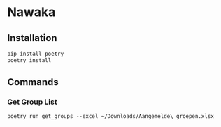 # Nawaka

## Installation

```sh
pip install poetry
poetry install
```

## Commands
### Get Group List
```
poetry run get_groups --excel ~/Downloads/Aangemelde\ groepen.xlsx
```